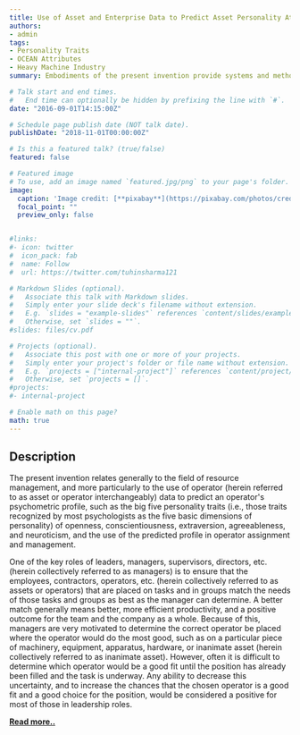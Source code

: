 ```yaml
---
title: Use of Asset and Enterprise Data to Predict Asset Personality Attributes
authors:
- admin
tags:
- Personality Traits
- OCEAN Attributes
- Heavy Machine Industry
summary: Embodiments of the present invention provide systems and methods for predicting personality attributes.

# Talk start and end times.
#   End time can optionally be hidden by prefixing the line with `#`.
date: "2016-09-01T14:15:00Z"

# Schedule page publish date (NOT talk date).
publishDate: "2018-11-01T00:00:00Z"

# Is this a featured talk? (true/false)
featured: false

# Featured image
# To use, add an image named `featured.jpg/png` to your page's folder. 
image:
  caption: 'Image credit: [**pixabay**](https://pixabay.com/photos/credit-card-charge-card-money-1583534/)'
  focal_point: ""
  preview_only: false


#links:
#- icon: twitter
#  icon_pack: fab
#  name: Follow
#  url: https://twitter.com/tuhinsharma121

# Markdown Slides (optional).
#   Associate this talk with Markdown slides.
#   Simply enter your slide deck's filename without extension.
#   E.g. `slides = "example-slides"` references `content/slides/example-slides.md`.
#   Otherwise, set `slides = ""`.
#slides: files/cv.pdf

# Projects (optional).
#   Associate this post with one or more of your projects.
#   Simply enter your project's folder or file name without extension.
#   E.g. `projects = ["internal-project"]` references `content/project/deep-learning/index.md`.
#   Otherwise, set `projects = []`.
#projects:
#- internal-project

# Enable math on this page?
math: true
---
```


<h2>Description</h2>

The present invention relates generally to the field of resource management, and more particularly to the use of operator (herein referred to as asset or operator interchangeably) data to predict an operator's psychometric profile, such as the big five personality traits (i.e., those traits recognized by most psychologists as the five basic dimensions of personality) of openness, conscientiousness, extraversion, agreeableness, and neuroticism, and the use of the predicted profile in operator assignment and management.

One of the key roles of leaders, managers, supervisors, directors, etc. (herein collectively referred to as managers) is to ensure that the employees, contractors, operators, etc. (herein collectively referred to as assets or operators) that are placed on tasks and in groups match the needs of those tasks and groups as best as the manager can determine. A better match generally means better, more efficient productivity, and a positive outcome for the team and the company as a whole. Because of this, managers are very motivated to determine the correct operator be placed where the operator would do the most good, such as on a particular piece of machinery, equipment, apparatus, hardware, or inanimate asset (herein collectively referred to as inanimate asset). However, often it is difficult to determine which operator would be a good fit until the position has already been filled and the task is underway. Any ability to decrease this uncertainty, and to increase the chances that the chosen operator is a good fit and a good choice for the position, would be considered a positive for most of those in leadership roles.

[<p>**Read more..**</p>](https://patents.google.com/patent/US20180060735A1/)

